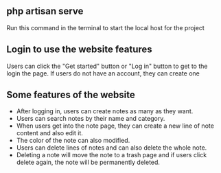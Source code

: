 ## php artisan serve

Run this command in the terminal to start the local host for the project

## Login to use the website features

Users can click the "Get started" button or "Log in" button to get to the login the page. If users do not have an account, they can create one

## Some features of the website

- After logging in, users can create notes as many as they want.
- Users can search notes by their name and category.
- When users get into the note page, they can create a new line of note content and also edit it.
- The color of the note can also modified.
- Users can delete lines of notes and can also delete the whole note.
- Deleting a note will move the note to a trash page and if users click delete again, the note will be permanently deleted.